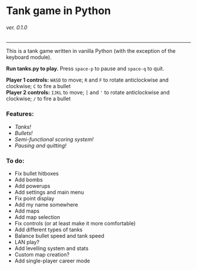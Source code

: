# Tank game in Python
###### ver. 0.1.0
---
This is a tank game written in vanilla Python (with the exception of the keyboard module).

__Run tanks.py to play.__ Press `space-p` to pause and `space-q` to quit.

__Player 1 controls:__ `WASD` to move; `R` and `F` to rotate anticlockwise and clockwise; `C` to fire a bullet  
__Player 2 controls:__ `IJKL` to move; `[` and `'` to rotate anticlockwise and clockwise; `/` to fire a bullet

### Features:
 - _Tanks!_
 - _Bullets!_
 - _Semi-functional scoring system!_
 - _Pausing and quitting!_

### To do:
 - Fix bullet hitboxes
 - Add bombs
 - Add powerups
 - Add settings and main menu
 - Fix point display
 - Add my name somewhere
 - Add maps
 - Add map selection
 - Fix controls (or at least make it more comfortable)
 - Add different types of tanks
 - Balance bullet speed and tank speed
 - LAN play?
 - Add levelling system and stats
 - Custom map creation?
 - Add single-player career mode
